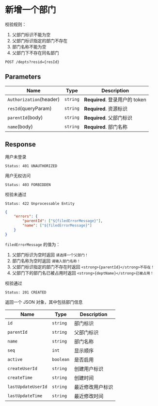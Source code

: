 # 新增一个部门

校验规则：

1. 父部门标识不能为空
2. 父部门标识指定的部门不存在
3. 部门名称不能为空
4. 父部门下不存在同名部门

```text
POST /depts?resid={resId}
```

## Parameters

| Name                    | Type     | Description                    |
| ----------------------- | -------- | ------------------------------ |
| `Authorization`(header) | `string` | **Required**. 登录用户的 token |
| `resId`(queryParam)     | `string` | **Required**. 资源标识         |
| `parentId`(body)        | `string` | **Required**. 父部门标识       |
| `name`(body)            | `string` | **Required**. 部门名称         |

## Response

用户未登录

```text
Status: 401 UNAUTHORIZED
```

用户无权访问

```text
Status: 403 FORBIDDEN
```

校验未通过

```text
Status: 422 Unprocessable Entity
```

```json
{
    "errors": {
        "parentId": ["${filedErrorMessage}"],
        "name": ["${filedErrorMessage}"]
    }
}
```

`filedErrorMessage` 的值为：

1. 父部门标识为空时返回 `请选择一个父部门！`
2. 部门名称为空时返回 `请输入部门名称！`
3. 父部门标识指定的部门不存在时返回 `<strong>{parentId}</strong>不存在！`
4. 父部门下的部门名已被占用时返回 `<strong>{deptName}</strong>已被占用！`

校验通过

```text
Status: 201 CREATED
```

返回一个 JSON 对象，其中包括部门信息

| Name               | Type      | Description      |
| ------------------ | --------- | ---------------- |
| `id`               | `string`  | 部门标识         |
| `parentId`         | `string`  | 父部门标识       |
| `name`             | `string`  | 部门名称         |
| `seq`              | `int`     | 显示顺序         |
| `active`           | `boolean` | 是否启用         |
| `createUserId`     | `string`  | 创建用户标识     |
| `createTime`       | `string`  | 创建时间         |
| `lastUpdateUserId` | `string`  | 最近修改用户标识 |
| `lastUpdateTime`   | `string`  | 最近修改时间     |
